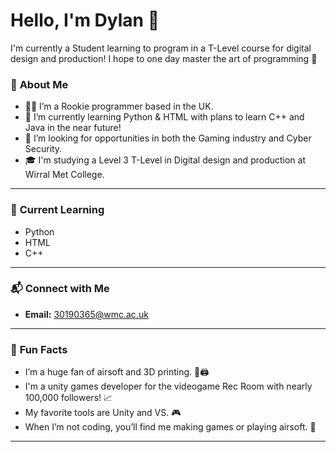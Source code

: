 # Hello, I'm Dylan 👋

I'm currently a Student learning to program in a T-Level course for digital design and production! I hope to one day master the art of programming 👀

### 🚀 **About Me**
- 👨‍💻 I’m a Rookie programmer based in the UK.
- 🌱 I’m currently learning Python & HTML with plans to learn C++ and Java in the near future!
- 🔭 I’m looking for opportunities in both the Gaming industry and Cyber Security.
- 🎓 I'm studying a Level 3 T-Level in Digital design and production at Wirral Met College.

---

### 🌱 **Current Learning**

- Python
- HTML
- C++

---


### 📬 **Connect with Me**

- **Email:** 30190365@wmc.ac.uk

---


### 🔧 **Fun Facts**
- I’m a huge fan of airsoft and 3D printing. 🔫🖨️
- I'm a unity games developer for the videogame Rec Room with nearly 100,000 followers! 📈
- My favorite tools are Unity and VS. 🎮
- When I’m not coding, you’ll find me making games or playing airsoft. 👀

---

